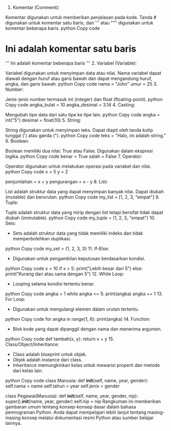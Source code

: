 1. Komentar (Comment):

Komentar digunakan untuk memberikan penjelasan pada kode.
Tanda # digunakan untuk komentar satu baris, dan ''' atau """ digunakan untuk komentar beberapa baris.
python
Copy code
# Ini adalah komentar satu baris
'''
Ini adalah komentar
beberapa baris
'''
2. Variabel (Variable):

Variabel digunakan untuk menyimpan data atau nilai.
Nama variabel dapat diawali dengan huruf atau garis bawah dan dapat mengandung huruf, angka, dan garis bawah.
python
Copy code
nama = "John"
umur = 25
3. Number:

Jenis-jenis number termasuk int (integer) dan float (floating-point).
python
Copy code
angka_bulat = 10
angka_desimal = 3.14
4. Casting:

Mengubah tipe data dari satu tipe ke tipe lain.
python
Copy code
angka = int("5")
desimal = float(10)
5. String:

String digunakan untuk menyimpan teks.
Dapat diapit oleh tanda kutip tunggal (') atau ganda (").
python
Copy code
teks = "Halo, ini adalah string."
6. Boolean:

Boolean memiliki dua nilai: True atau False.
Digunakan dalam ekspresi logika.
python
Copy code
benar = True
salah = False
7. Operator:

Operator digunakan untuk melakukan operasi pada variabel dan nilai.
python
Copy code
x = 5
y = 2

penjumlahan = x + y
pengurangan = x - y
8. List:

List adalah struktur data yang dapat menyimpan banyak nilai.
Dapat diubah (mutable) dan berurutan.
python
Copy code
my_list = [1, 2, 3, "empat"]
9. Tuple:

Tuple adalah struktur data yang mirip dengan list tetapi bersifat tidak dapat diubah (immutable).
python
Copy code
my_tuple = (1, 2, 3, "empat")
10. Sets:
- Sets adalah struktur data yang tidak memiliki indeks dan tidak memperbolehkan duplikasi.

python
Copy code
my_set = {1, 2, 3, 3}
11. If-Else:
- Digunakan untuk pengambilan keputusan berdasarkan kondisi.

python
Copy code
x = 10
if x > 5:
    print("Lebih besar dari 5")
else:
    print("Kurang dari atau sama dengan 5")
12. While Loop:
- Looping selama kondisi tertentu benar.

python
Copy code
angka = 1
while angka <= 5:
    print(angka)
    angka += 1
13. For Loop:
- Digunakan untuk mengulangi elemen dalam urutan tertentu.

python
Copy code
for angka in range(1, 6):
    print(angka)
14. Function:
- Blok kode yang dapat dipanggil dengan nama dan menerima argumen.

python
Copy code
def tambah(x, y):
    return x + y
15. Class/Object/Inheritance:
- Class adalah blueprint untuk objek.
- Objek adalah instance dari class.
- Inheritance memungkinkan kelas untuk mewarisi properti dan metode dari kelas lain.

python
Copy code
class Manusia:
    def __init__(self, name, year, gender):
        self.nama = name
        self.tahun = year
        self.jenis = gender

class Pegawai(Manusia):
    def __init__(self, name, year, gender, nip):
        super().__init__(name, year, gender)
        self.nip = nip
Rangkuman ini memberikan gambaran umum tentang konsep-konsep dasar dalam bahasa pemrograman Python. Anda dapat mempelajari lebih lanjut tentang masing-masing konsep melalui dokumentasi resmi Python atau sumber belajar lainnya.